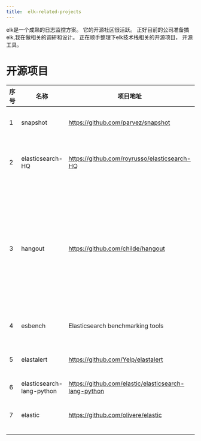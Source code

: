 ```yaml
---
title:  elk-related-projects
---
```


elk是一个成熟的日志监控方案。 它的开源社区很活跃。 正好目前的公司准备搞elk,我在做相关的调研和设计。 正在顺手整理下elk技术栈相关的开源项目， 开源工具。 

#  开源项目
|序号|名称|项目地址|简介|
| ----- | ----- | -----  | -----  |
|     1   |   snapshot |     https://github.com/parvez/snapshot   |    Scheduled Report Generation for ElasticSearch Kibana / Grafana! |
|     2|   elasticsearch-HQ |     https://github.com/royrusso/elasticsearch-HQ   |    Monitoring and Management Web Application for ElasticSearch instances and clusters.    |
|    3   |  hangout  |     https://github.com/childe/hangout   |      用java实现一下Logstash的几个常用input/filter/output, 用一个典型配置做测试, 包括Grok Date AddField If条件判断等, 吞吐量是Logstash的5倍左右 .不压测吞吐量, 正常消费的情况下, CPU使用率大概是Logstash的50%到25%.  |
|     4   | esbench   |     Elasticsearch benchmarking tools   |     es 基准测试工具， 非官方， python语言编写   |
|     5   |  elastalert  |    https://github.com/Yelp/elastalert    |    Yelp开源的es告警工具，为es的数据配置告警规则 ， python语言编写   |
|     6   |   elasticsearch-lang-python |    https://github.com/elastic/elasticsearch-lang-python    |       python 插件 for es |
|  7    |    elastic     |     https://github.com/olivere/elastic    |   Elastic是 Elasticsearch 的 Go 语言客户端开发包。      |
